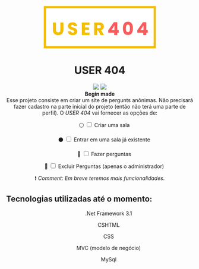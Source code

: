 <div align="center">
  <img src="/wwwroot/SVGs/logo-yellow.svg">
  <h1>USER 404</h1>
  <aside>
    <img src="https://img.shields.io/badge/status-🌓%20Begin%20Made-blue" >
    <img src="https://img.shields.io/github/license/EmilyFelicio/USER404" >
    <br>
      <strong>Begin made</strong>
  </aside>
</div>

<div align="center">
	Esse projeto consiste em criar um site de pergunts anônimas. Não precisará fazer cadastro na parte inicial do projeto (então não terá uma parte de perfil).
	O <i>USER 404</i> vai fornecer as opções de:
	<ol>⚪ <input type="checkbox"> Criar uma sala</ol>
	<ol>⚫ <input type="checkbox"> Entrar em uma sala já existente</ol>
	<ol>🔴 <input type="checkbox"> Fazer perguntas</ol>
	<ol>🔵 <input type="checkbox"> Excluir Perguntas (apenas o administrador)</ol>
	❗ <i> Comment: Em breve teremos mais funcionalidades.</i>	
</div>

<h2>Tecnologias utilizadas até o momento:</h2>
<ul align="center">
    <ol>.Net Framework 3.1</ol>    
    <ol>CSHTML</ol>
    <ol>CSS</ol>
    <ol>MVC (modelo de negócio)</ol>
    <ol>MySql</ol>    
</ul>

